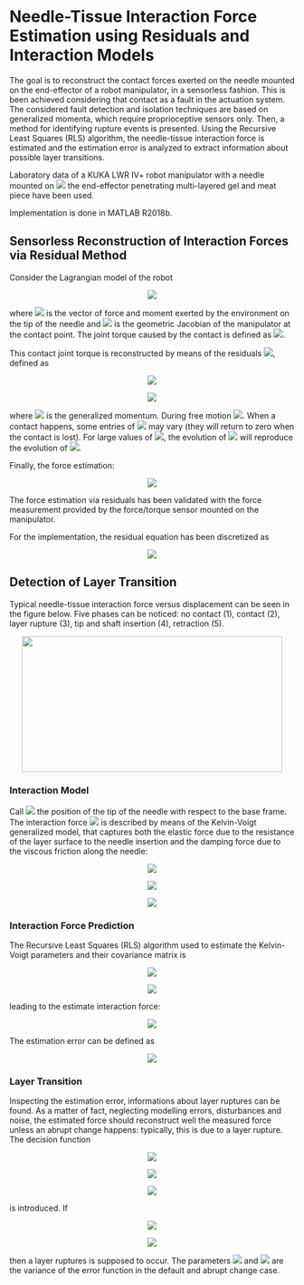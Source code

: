 # Needle-Tissue Interaction Force Estimation using Residuals and Interaction Models
The goal is to reconstruct the contact forces exerted on the needle mounted on the end-effector of a robot manipulator, in a sensorless fashion. This is been achieved considering that contact as a fault in the actuation system. The considered fault detection and isolation techniques are based on generalized momenta, which require proprioceptive sensors only. Then, a method for identifying rupture events is presented.
Using the Recursive Least Squares (RLS) algorithm, the needle-tissue interaction force is estimated and the estimation error is analyzed to extract information about possible layer transitions.

Laboratory data of a KUKA LWR IV+ robot manipulator with a needle mounted on <img src="https://user-images.githubusercontent.com/62264708/82499693-6f66e980-9af2-11ea-98e4-6caa93df79ed.png"> the end-effector penetrating multi-layered gel and meat piece have been used.

Implementation is done in MATLAB R2018b.

## Sensorless Reconstruction of Interaction Forces via Residual Method
Consider the Lagrangian model of the robot

<p align="center"> <img src="https://user-images.githubusercontent.com/62264708/82364158-2e49d900-9a0f-11ea-8eac-5c818cfcfb00.png"> </p>

where <img src="https://user-images.githubusercontent.com/62264708/82365168-96e58580-9a10-11ea-9b0b-dcd5b3a197a4.png"> is the vector of force and moment exerted by the environment on the tip of the needle and <img src="https://user-images.githubusercontent.com/62264708/82365166-964cef00-9a10-11ea-9fe5-959235e5ea42.png"> is the geometric Jacobian of the manipulator at the contact point. The joint torque caused by the contact is defined as <img src="https://user-images.githubusercontent.com/62264708/82365169-96e58580-9a10-11ea-997b-eec5afa52792.png">.

This contact joint torque is reconstructed by means of the residuals <img src="https://user-images.githubusercontent.com/62264708/82499322-ca4c1100-9af1-11ea-9a43-0cd816f3a5c7.png">, defined as

<p align="center"> <img src="https://user-images.githubusercontent.com/62264708/82499323-ca4c1100-9af1-11ea-839c-468c86d721af.png"> </p>
<p align="center"> <img src="https://user-images.githubusercontent.com/62264708/82499324-cae4a780-9af1-11ea-9834-86357f6777da.png"> </p>

where <img src="https://user-images.githubusercontent.com/62264708/82499694-6f66e980-9af2-11ea-8871-4a6d3554f475.png"> is the generalized momentum. During free motion <img src="https://user-images.githubusercontent.com/62264708/82499696-6fff8000-9af2-11ea-9845-227efd7eabeb.png">. When a contact happens, some entries of <img src="https://user-images.githubusercontent.com/62264708/82499322-ca4c1100-9af1-11ea-9a43-0cd816f3a5c7.png"> may vary (they will return to zero when the contact is lost). For large values of <img src="https://user-images.githubusercontent.com/62264708/82499698-6fff8000-9af2-11ea-9f9d-3d065da0369a.png">, the evolution of <img src="https://user-images.githubusercontent.com/62264708/82499322-ca4c1100-9af1-11ea-9a43-0cd816f3a5c7.png"> will reproduce the evolution of <img src="https://user-images.githubusercontent.com/62264708/82499693-6f66e980-9af2-11ea-98e4-6caa93df79ed.png">.

Finally, the force estimation:

<p align="center"> <img src="https://user-images.githubusercontent.com/62264708/82500438-a8ec2480-9af3-11ea-9578-ae9d66101e17.png"> </p>

The force estimation via residuals has been validated with the force measurement provided by the force/torque sensor mounted on the manipulator.

For the implementation, the residual equation has been discretized as

<p align="center"> <img src="https://user-images.githubusercontent.com/62264708/82500440-a984bb00-9af3-11ea-9f2d-a40d835503ad.png"> </p>

## Detection of Layer Transition
Typical needle-tissue interaction force versus displacement can be seen in the figure below. Five phases can be noticed: no contact (1), contact (2), layer rupture (3), tip and shaft insertion (4), retraction (5).

<p align="center"> <img width="460" height="240" src="https://user-images.githubusercontent.com/62264708/82500665-19934100-9af4-11ea-9954-eb1ddd30c467.png"> </p>

### Interaction Model
Call <img src="https://user-images.githubusercontent.com/62264708/82611030-e0c09e00-9bbf-11ea-941f-ca9a10119b4c.png"> the position of the tip of the needle with respect to the base frame. The interaction force <img src="https://user-images.githubusercontent.com/62264708/82610756-3ea0b600-9bbf-11ea-954c-22a4b979114a.png"> is described by means of the Kelvin-Voigt generalized model, that captures both the elastic force due to the resistance of the layer surface to the needle insertion and the damping force due to the viscous friction along the needle:

<p align="center"> <img src="https://user-images.githubusercontent.com/62264708/82610866-7dcf0700-9bbf-11ea-87f5-0ccc2fa32872.png"> </p>
<p align="center"> <img src="https://user-images.githubusercontent.com/62264708/82610758-3f394c80-9bbf-11ea-8e74-d57de8b5995c.png"> </p>
<p align="center"> <img src="https://user-images.githubusercontent.com/62264708/82610760-3fd1e300-9bbf-11ea-9a6f-ffc995298c12.png"> </p>

### Interaction Force Prediction
The Recursive Least Squares (RLS) algorithm used to estimate the Kelvin-Voigt parameters and their covariance matrix is

<p align="center"> <img src="https://user-images.githubusercontent.com/62264708/82725955-10b39280-9ce1-11ea-9da8-a4798bc48498.png"> </p>
<p align="center"> <img src="https://user-images.githubusercontent.com/62264708/82725956-114c2900-9ce1-11ea-91c9-e1019d3fc68f.png"> </p>


leading to the estimate interaction force:

<p align="center"> <img src="https://user-images.githubusercontent.com/62264708/82725957-11e4bf80-9ce1-11ea-814d-769bb7c85a30.png"> </p>

The estimation error can be defined as

<p align="center"> <img src="https://user-images.githubusercontent.com/62264708/82725958-11e4bf80-9ce1-11ea-88eb-39ba58928179.png"> </p>

### Layer Transition
Inspecting the estimation error, informations about layer ruptures can be found. As a matter of fact, neglecting modelling errors, disturbances and noise, the estimated force should reconstruct well the measured force unless an abrupt change happens: typically, this is due to a layer rupture. The decision function

<p align="center"> <img src="https://user-images.githubusercontent.com/62264708/82727502-2e85f500-9ceb-11ea-84e5-80eb3259c685.png"> </p>
<p align="center"> <img src="https://user-images.githubusercontent.com/62264708/82727503-2f1e8b80-9ceb-11ea-9a72-f3c7fb8a52ff.png"> </p>
<p align="center"> <img src="https://user-images.githubusercontent.com/62264708/82727504-2f1e8b80-9ceb-11ea-92dd-7bc56e7874c3.png"> </p>

is introduced. If

<p align="center"> <img src="https://user-images.githubusercontent.com/62264708/82727505-2fb72200-9ceb-11ea-987b-68ab7386b857.png"> </p>
<p align="center"> <img src="https://user-images.githubusercontent.com/62264708/82727613-e1eee980-9ceb-11ea-9994-5ddcbae67f92.png"> </p>

then a layer ruptures is supposed to occur. The parameters <img src="https://user-images.githubusercontent.com/62264708/82727616-e5827080-9ceb-11ea-8f29-e83d29d6597a.png"> and <img src="https://user-images.githubusercontent.com/62264708/82727617-e61b0700-9ceb-11ea-89df-21128d6977c8.png"> are the variance of the error function in the default and abrupt change case.
